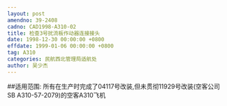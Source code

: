 ```yaml
---
layout: post
amendno: 39-2408
cadno: CAD1998-A310-02
title: 检查3号扰流板作动器连接接头
date: 1998-12-30 00:00:00 +0800
effdate: 1999-01-06 00:00:00 +0800
tag: A310
categories: 民航西北管理局适航处
author: 吴少杰
---
```


##适用范围:
所有在生产时完成了04117号改装,但未贯彻11929号改装(空客公司SB A310-57-2079)的空客A310飞机

